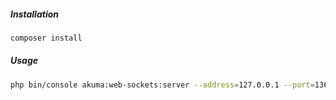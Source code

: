 ##### Installation

````bash
composer install
````

##### Usage

```bash
php bin/console akuma:web-sockets:server --address=127.0.0.1 --port=13666
```
